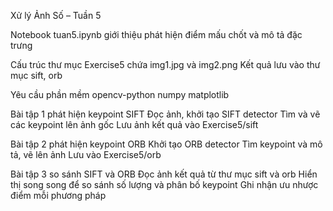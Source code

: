 Xử lý Ảnh Số – Tuần 5

Notebook tuan5.ipynb giới thiệu phát hiện điểm mấu chốt và mô tả đặc trưng

Cấu trúc thư mục
Exercise5 chứa img1.jpg và img2.png
Kết quả lưu vào thư mục sift, orb

Yêu cầu phần mềm
opencv-python
numpy
matplotlib

Bài tập 1 phát hiện keypoint SIFT
  Đọc ảnh, khởi tạo SIFT detector
  Tìm và vẽ các keypoint lên ảnh gốc
  Lưu ảnh kết quả vào Exercise5/sift

Bài tập 2 phát hiện keypoint ORB
  Khởi tạo ORB detector
  Tìm keypoint và mô tả, vẽ lên ảnh
  Lưu vào Exercise5/orb

Bài tập 3 so sánh SIFT và ORB
  Đọc ảnh kết quả từ thư mục sift và orb
  Hiển thị song song để so sánh số lượng và phân bố keypoint
  Ghi nhận ưu nhược điểm mỗi phương pháp

